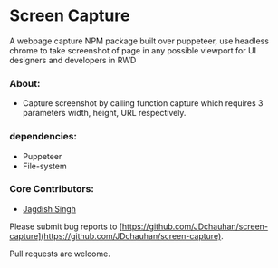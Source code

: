 # Screen Capture

A webpage capture NPM package built over puppeteer, use headless chrome to take screenshot of page in any possible viewport for UI designers and developers in RWD

### About:

* Capture screenshot by calling function capture which requires 3 parameters width, height, URL respectively.

### dependencies:

* Puppeteer
* File-system

### Core Contributors:

* [Jagdish Singh](https://github.com/JDchauhan)

Please submit bug reports to [https://github.com/JDchauhan/screen-capture](https://github.com/JDchauhan/screen-capture).


Pull requests are welcome.
